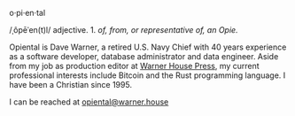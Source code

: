 
o·pi·en·tal

/ˌôpēˈen(t)l/ adjective. 1. _of, from, or representative of, an Opie._

Opiental is Dave Warner, a retired U.S. Navy Chief with 40 years experience as a software developer, database administrator and data engineer. 
Aside from my job as production editor at [Warner House Press](https://warner.house), my current professional interests include Bitcoin and the Rust programming language. I have been a Christian since 1995.

I can be reached at opiental@warner.house


<!---
opiental/opiental is a ✨ special ✨ repository because its `README.md` (this file) appears on your GitHub profile.
You can click the Preview link to take a look at your changes.
--->
